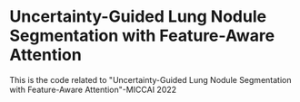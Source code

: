 # Uncertainty-Guided Lung Nodule Segmentation with Feature-Aware Attention
This is the code related to "Uncertainty-Guided Lung Nodule Segmentation with Feature-Aware Attention"-MICCAI 2022
